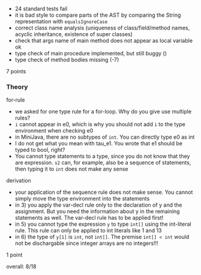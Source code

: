 - 24 standard tests fail
- it is bad style to compare parts of the AST by comparing the String representation with `equalsIgnoreCase`
- correct class name analysis (uniqueness of class/field/method names, acyclic inheritance, existence of super classes)
- check that args name of main method does not appear as local variable ok
- type check of main procedure implemented, but still buggy ()
- type check of method bodies missing (-7)

7 points

### Theory

for-rule

- we asked for one type rule for a for-loop. Why do you give use multiple rules?
- `i` cannot appear in e0, which is why you should not add `i` to the type environment when checking e0
- in MiniJava, there are no subtypes of `int`. You can directly type e0 as int
- I do not get what you mean with tau_e1. You wrote that e1 should be typed to bool, right?
- You cannot type statements to a type, since you do not know that they are expression. `s2` can, for example, also be a sequence of statements, then typing it to `int` does not make any sense


derivation

- your application of the sequence rule does not make sense. You cannot simply move the type environment into the statements
- in 3) you apply the var-decl rule only to the declaration of y and the assignment. But you need the information about y in the remaining statements as well. The var-decl rule has to be applied first!
- in 5) you cannot type the expression `y` to type `int[]` using the int-literal rule. This rule can only be applied to int literals like 1 and 13
- in 6) the type of `y[1]` is `int`, not `int[]`. The premise `int[] < int` would not be dischargable since integer arrays are no integers!!!

1 point

overall: 8/18
